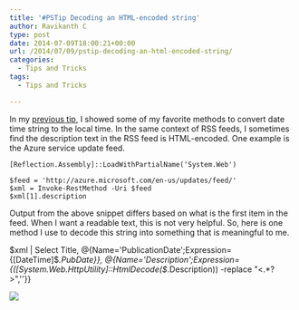 ```yaml
---
title: '#PSTip Decoding an HTML-encoded string'
author: Ravikanth C
type: post
date: 2014-07-09T18:00:21+00:00
url: /2014/07/09/pstip-decoding-an-html-encoded-string/
categories:
  - Tips and Tricks
tags:
  - Tips and Tricks

---
```

In my [previous tip][1], I showed some of my favorite methods to convert date time string to the local time. In the same context of RSS feeds, I sometimes find the description text in the RSS feed is HTML-encoded. One example is the Azure service update feed.

```
[Reflection.Assembly]::LoadWithPartialName('System.Web')

$feed = 'http://azure.microsoft.com/en-us/updates/feed/'
$xml = Invoke-RestMethod -Uri $feed
$xml[1].description
```

Output from the above snippet differs based on what is the first item in the feed. When I want a readable text, this is not very helpful. So, here is one method I use to decode this string into something that is meaningful to me.

$xml | Select Title, @{Name='PublicationDate';Expression={[DateTime]$_.PubDate}}, @{Name='Description';Expression={([System.Web.HttpUtility]::HtmlDecode($_.Description)) -replace "<.*?>",''}}


![](/images/html-1024x189.png)

[1]: /2014/07/08/pstip-covert-to-local-time/
